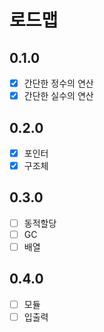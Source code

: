 # 로드맵
## 0.1.0
- [x] 간단한 정수의 연산
- [x] 간단한 실수의 연산

## 0.2.0
- [x] 포인터
- [x] 구조체

## 0.3.0
- [ ] 동적할당
- [ ] GC
- [ ] 배열

## 0.4.0
- [ ] 모듈
- [ ] 입출력